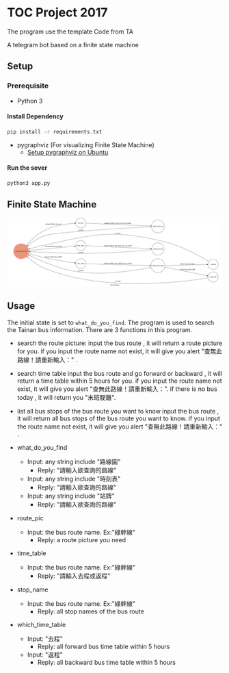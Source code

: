 # TOC Project 2017

The program use the template Code from TA

A telegram bot based on a finite state machine

## Setup

### Prerequisite
* Python 3

#### Install Dependency
```sh
pip install -r requirements.txt
```

* pygraphviz (For visualizing Finite State Machine)
    * [Setup pygraphviz on Ubuntu](http://www.jianshu.com/p/a3da7ecc5303)


#### Run the sever

```sh
python3 app.py
```

## Finite State Machine
![fsm](./img/show-fsm.png)

## Usage
The initial state is set to `what_do_you_find`.
The program is used to search the Tainan bus information.
There are 3 functions in this program.

* search the route picture:
    input the bus route , it will return a route picture for you.
    if you input the route name not exist, it will give you alert "查無此路線！請重新輸入：" .
* search time table
    input the bus route and go forward or backward , it will return a time table within 5 hours for you.
    if you input the route name not exist, it will give you alert "查無此路線！請重新輸入：".
    if there is no bus today , it will return you "末班駛離".
* list all bus stops of the bus route you want to know
    input the bus route , it will return all bus stops of the bus route you want to know.
    if you input the route name not exist, it will give you alert "查無此路線！請重新輸入：" .

* what_do_you_find
	* Input: any string include "路線圖"
		* Reply: "請輸入欲查詢的路線"
	* Input: any string include "時刻表"
		* Reply: "請輸入欲查詢的路線"
	* Input: any string include "站牌"
		* Reply: "請輸入欲查詢的路線"
* route_pic
	* Input: the bus route name. Ex:"綠幹線"
		* Reply: a route picture you need
* time_table
	* Input: the bus route name. Ex:"綠幹線"
		* Reply: "請輸入去程或返程"
* stop_name
	* Input: the bus route name. Ex:"綠幹線"
		* Reply: all stop names of the bus route
* which_time_table
	* Input: "去程" 
		* Reply: all forward bus time table within 5 hours
	* Input: "返程"
		* Reply: all backward bus time table within 5 hours
           



